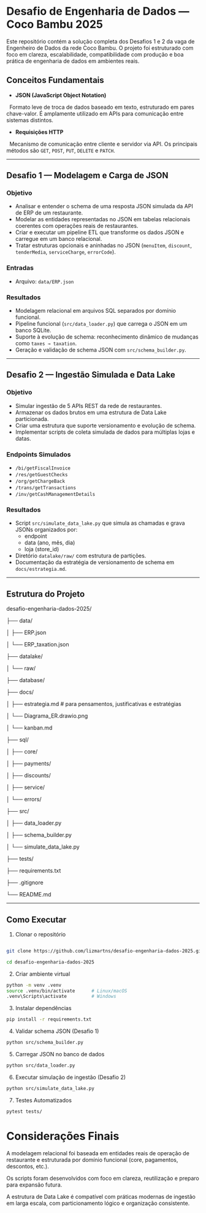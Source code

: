 # Desafio de Engenharia de Dados — Coco Bambu 2025

Este repositório contém a solução completa dos Desafios 1 e 2 da vaga de Engenheiro de Dados da rede Coco Bambu. O projeto foi estruturado com foco em clareza, escalabilidade, compatibilidade com produção e boa prática de engenharia de dados em ambientes reais.

## Conceitos Fundamentais

  
- **JSON (JavaScript Object Notation)**  

  Formato leve de troca de dados baseado em texto, estruturado em pares chave-valor. É amplamente utilizado em APIs para comunicação entre sistemas distintos.

- **Requisições HTTP**  

  Mecanismo de comunicação entre cliente e servidor via API. Os principais métodos são `GET`, `POST`, `PUT`, `DELETE` e `PATCH`.

---

## Desafio 1 — Modelagem e Carga de JSON

### Objetivo

- Analisar e entender o schema de uma resposta JSON simulada da API de ERP de um restaurante.
- Modelar as entidades representadas no JSON em tabelas relacionais coerentes com operações reais de restaurantes.
- Criar e executar um pipeline ETL que transforme os dados JSON e carregue em um banco relacional.
- Tratar estruturas opcionais e aninhadas no JSON (`menuItem`, `discount`, `tenderMedia`, `serviceCharge`, `errorCode`).

### Entradas

- Arquivo: `data/ERP.json`

### Resultados

- Modelagem relacional em arquivos SQL separados por domínio funcional.
- Pipeline funcional (`src/data_loader.py`) que carrega o JSON em um banco SQLite.
- Suporte à evolução de schema: reconhecimento dinâmico de mudanças como `taxes → taxation`.
- Geração e validação de schema JSON com `src/schema_builder.py`.

---

## Desafio 2 — Ingestão Simulada e Data Lake

### Objetivo

- Simular ingestão de 5 APIs REST da rede de restaurantes.
- Armazenar os dados brutos em uma estrutura de Data Lake particionada.
- Criar uma estrutura que suporte versionamento e evolução de schema.
- Implementar scripts de coleta simulada de dados para múltiplas lojas e datas.

### Endpoints Simulados

- `/bi/getFiscalInvoice`
- `/res/getGuestChecks`
- `/org/getChargeBack`
- `/trans/getTransactions`
- `/inv/getCashManagementDetails`

### Resultados

- Script `src/simulate_data_lake.py` que simula as chamadas e grava JSONs organizados por:
  - endpoint
  - data (ano, mês, dia)
  - loja (store_id)
- Diretório `datalake/raw/` com estrutura de partições.
- Documentação da estratégia de versionamento de schema em `docs/estrategia.md`.

---

## Estrutura do Projeto

desafio-engenharia-dados-2025/

├── data/

│ ├── ERP.json

│ └── ERP_taxation.json

├── datalake/

│ └── raw/

├── database/

├── docs/

│ ├── estrategia.md    # para pensamentos, justificativas e estratégias

│ └── Diagrama_ER.drawio.png

│ └── kanban.md

├── sql/

│ ├── core/

│ ├── payments/

│ ├── discounts/

│ ├── service/

│ └── errors/

├── src/

│ ├── data_loader.py

│ ├── schema_builder.py

│ └── simulate_data_lake.py

├── tests/

├── requirements.txt

├── .gitignore

└── README.md


---

## Como Executar
1. Clonar o repositório

```bash

git clone https://github.com/lizmartns/desafio-engenharia-dados-2025.git

cd desafio-engenharia-dados-2025
```
2. Criar ambiente virtual

```bash
python -m venv .venv
source .venv/bin/activate      # Linux/macOS
.venv\Scripts\activate         # Windows
```
3. Instalar dependências
```bash
pip install -r requirements.txt
```
4. Validar schema JSON (Desafio 1)
```bash
python src/schema_builder.py
```
5. Carregar JSON no banco de dados
```bash
python src/data_loader.py
```
6. Executar simulação de ingestão (Desafio 2)
```bash
python src/simulate_data_lake.py
```
7. Testes Automatizados
```bash
pytest tests/
```

# Considerações Finais
A modelagem relacional foi baseada em entidades reais de operação de restaurante e estruturada por domínio funcional (core, pagamentos, descontos, etc.).

Os scripts foram desenvolvidos com foco em clareza, reutilização e preparo para expansão futura.

A estrutura de Data Lake é compatível com práticas modernas de ingestão em larga escala, com particionamento lógico e organização consistente.
